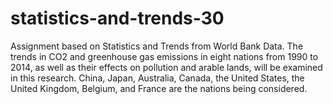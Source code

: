 # statistics-and-trends-30
Assignment based on Statistics and Trends from World Bank Data.
The trends in CO2 and greenhouse gas emissions in eight nations from 1990 to 2014, as well as their effects on pollution and arable lands, will be examined in this research. China, Japan, Australia, Canada, the United States, the United Kingdom, Belgium, and France are the nations being considered.
